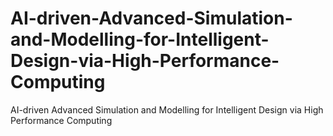 # AI-driven-Advanced-Simulation-and-Modelling-for-Intelligent-Design-via-High-Performance-Computing
AI-driven Advanced Simulation and Modelling for Intelligent Design via High Performance Computing
